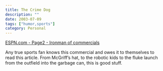 ```yaml
---
title: The Crime Dog
description: ""
date: 2003-07-09
tags: ["humor,sports"]
category: Personal
---
```


[ESPN.com - Page2 - Ironman of commercials](https://www.espn.com/page2/s/caple/030709.html)

Any true sports fan knows this commercial and owes it to themselves to read this article. From McGriff’s hat, to the robotic kids to the fluke launch from the outfield into the garbage can, this is good stuff.
